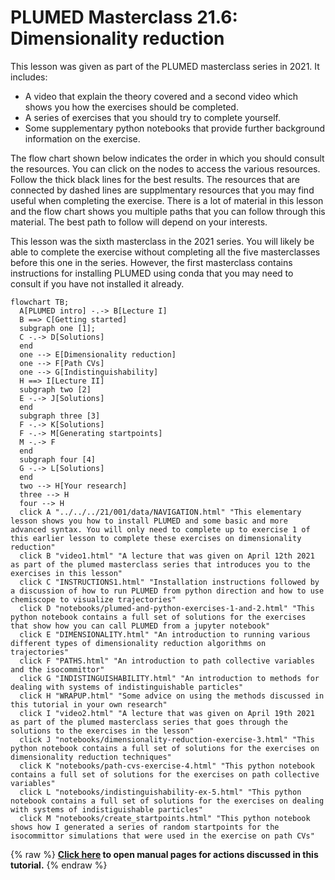 #  PLUMED Masterclass 21.6: Dimensionality reduction

This lesson was given as part of the PLUMED masterclass series in 2021.  It includes:

* A video that explain the theory covered and a second video which shows you how the exercises should be completed.
* A series of exercises that you should try to complete yourself.
* Some supplementary python notebooks that provide further background information on the exercise.

The flow chart shown below indicates the order in which you should consult the resources.  You can click on the nodes to access the various resources.  Follow the thick black lines for the best results.  The resources that are connected by dashed lines are supplmentary resources that you may find useful when completing the exercise.  There is a lot of material in this lesson and the flow chart shows you multiple paths that you can follow through this material.  The best path to follow will depend on your interests. 

This lesson was the sixth masterclass in the 2021 series.  You will likely be able to complete the exercise without completing all the five masterclasses before this one in the series.  However, the first masterclass contains instructions for installing PLUMED using conda that you may need to consult if you have not installed it already.  

```mermaid
flowchart TB;
  A[PLUMED intro] -.-> B[Lecture I] 
  B ==> C[Getting started]
  subgraph one [1];
  C -.-> D[Solutions]
  end
  one --> E[Dimensionality reduction]
  one --> F[Path CVs]
  one --> G[Indistinguishability]
  H ==> I[Lecture II]
  subgraph two [2]
  E -.-> J[Solutions]
  end
  subgraph three [3]
  F -.-> K[Solutions]
  F -.-> M[Generating startpoints]
  M -.-> F
  end
  subgraph four [4]
  G -.-> L[Solutions]
  end
  two --> H[Your research] 
  three --> H
  four --> H
  click A "../../../21/001/data/NAVIGATION.html" "This elementary lesson shows you how to install PLUMED and some basic and more advanced syntax. You will only need to complete up to exercise 1 of this earlier lesson to complete these exercises on dimensionality reduction"
  click B "video1.html" "A lecture that was given on April 12th 2021 as part of the plumed masterclass series that introduces you to the exercises in this lesson"
  click C "INSTRUCTIONS1.html" "Installation instructions followed by a discussion of how to run PLUMED from python direction and how to use chemiscope to visualize trajectories"
  click D "notebooks/plumed-and-python-exercises-1-and-2.html" "This python notebook contains a full set of solutions for the exercises that show how you can call PLUMED from a jupyter notebook"
  click E "DIMENSIONALITY.html" "An introduction to running various different types of dimensionality reduction algorithms on trajectories"
  click F "PATHS.html" "An introduction to path collective variables and the isocommittor"
  click G "INDISTINGUISHABILITY.html" "An introduction to methods for dealing with systems of indistinguishable particles"
  click H "WRAPUP.html" "Some advice on using the methods discussed in this tutorial in your own research"
  click I "video2.html" "A lecture that was given on April 19th 2021 as part of the plumed masterclass series that goes through the solutions to the exercises in the lesson"
  click J "notebooks/dimensionality-reduction-exercise-3.html" "This python notebook contains a full set of solutions for the exercises on dimensionality reduction techniques"
  click K "notebooks/path-cvs-exercise-4.html" "This python notebook contains a full set of solutions for the exercises on path collective variables"
  click L "notebooks/indistinguishability-ex-5.html" "This python notebook contains a full set of solutions for the exercises on dealing with systems of indistiguishable particles"
  click M "notebooks/create_startpoints.html" "This python notebook shows how I generated a series of random startpoints for the isocommittor simulations that were used in the exercise on path CVs"
```
{% raw %}
<b><a href="https://www.plumed.org/doc-master/user-doc/html/actionlist/?actions=PARABETARMSD,LANDMARK_SELECT_FPS,GROUP,ANTIBETARMSD,PROJECT_POINTS,HISTOGRAM,DUMPGRID,ALPHARMSD,PRINT,PCA,UNITS,DUMPMULTICOLVAR,PATH,TORSION,DUMPPDB,DUMPVECTOR,COMMITTOR,COLLECT_FRAMES,COORDINATIONNUMBER,CLASSICAL_MDS,RMSD,SKETCHMAP,PCAVARS,FCCUBIC,MORE_THAN,MOLINFO" target="_blank">Click here</a> to open manual pages for actions discussed in this tutorial.</b>
{% endraw %}
